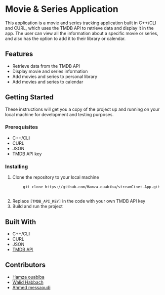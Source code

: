 <h1>Movie & Series Application</h1>

<p>This application is a movie and series tracking application built in C++/CLI and CURL, which uses the TMDB API to retrieve data and display it in the app. The user can view all the information about a specific movie or series, and also has the option to add it to their library or calendar.</p>

<h2>Features</h2>

<ul>
  <li>Retrieve data from the TMDB API</li>
  <li>Display movie and series information</li>
  <li>Add movies and series to personal library</li>
  <li>Add movies and series to calendar</li>
</ul>

<h2>Getting Started</h2>

<p>These instructions will get you a copy of the project up and running on your local machine for development and testing purposes.</p>

<h3>Prerequisites</h3>

<ul>
  <li>C++/CLI</li>
  <li>CURL</li>
  <li>JSON</li>
  <li>TMDB API key</li>
</ul>

<h3>Installing</h3>

<ol>
  <li>Clone the repository to your local machine
    <pre>
    <code>git clone https://github.com/Hamza-ouabiba/streamCinet-App.git</code>
    </pre>
  </li>
  <li>Replace <code>[TMDB_API_KEY]</code> in the code with your own TMDB API key</li>
  <li>Build and run the project</li>
</ol>

<h2>Built With</h2>

<ul>
  <li>C++/CLI</li>
  <li>CURL</li>
  <li>JSON</li>
  <li><a href="https://www.themoviedb.org/documentation/api">TMDB API</a></li>
</ul>

<h2>Contributors</h2>

<ul>
  <li><a href="https://github.com/Hamza-ouabiba">Hamza ouabiba</li>
  <li><a href="https://github.com/walidhabbach">Walid Habbach</a></li>
  <li><a href="https://github.com/bblackstone">Ahmed messaoudi</a></li>
</ul>
